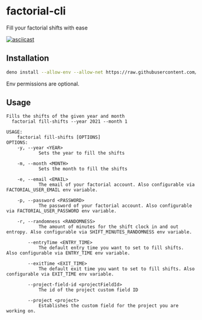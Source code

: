 # factorial-cli

Fill your factorial shifts with ease

[![asciicast](https://asciinema.org/a/pbJ7VoYhm4NsW7qv9XRaS3Uzk.svg)](https://asciinema.org/a/pbJ7VoYhm4NsW7qv9XRaS3Uzk)

## Installation

```sh
deno install --allow-env --allow-net https://raw.githubusercontent.com/DanielRamosAcosta/factorial-cli/main/src/factorial.ts
```

Env permissions are optional.

## Usage

```
Fills the shifts of the given year and month
  factorial fill-shifts --year 2021 --month 1

USAGE:
    factorial fill-shifts [OPTIONS]
OPTIONS:
    -y, --year <YEAR>
            Sets the year to fill the shifts

    -m, --month <MONTH>
            Sets the month to fill the shifts

    -e, --email <EMAIL>
            The email of your factorial account. Also configurable via FACTORIAL_USER_EMAIL env variable.

    -p, --password <PASSWORD>
            The password of your factorial account. Also configurable via FACTORIAL_USER_PASSWORD env variable.

    -r, --randomness <RANDOMNESS>
            The amount of minutes for the shift clock in and out entropy. Also configurable via SHIFT_MINUTES_RANDOMNESS env variable.

        --entryTime <ENTRY_TIME>
            The default entry time you want to set to fill shifts. Also configurable via ENTRY_TIME env variable.

        --exitTime <EXIT_TIME>
            The default exit time you want to set to fill shifts. Also configurable via EXIT_TIME env variable.

        --project-field-id <projectFieldId>
            The id of the project custom field ID

        --project <project>
            Establishes the custom field for the project you are working on.
```
